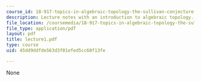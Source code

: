 ```yaml
---
course_id: 18-917-topics-in-algebraic-topology-the-sullivan-conjecture-fall-2007
description: Lecture notes with an introduction to algebraic topology.
file_location: /coursemedia/18-917-topics-in-algebraic-topology-the-sullivan-conjecture-fall-2007/45dd9ddfde563d3f01efed5cc60f13fe_lecture1.pdf
file_type: application/pdf
layout: pdf
title: lecture1.pdf
type: course
uid: 45dd9ddfde563d3f01efed5cc60f13fe

---
```

None